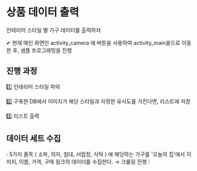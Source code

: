 # 상품 데이터 출력
인테리어 스타일 별 가구 데이터를 출력하자

✔ 현재 메인 화면인 activity_camera 에 버튼을 사용하여 activity_main을으로 이동한 후, 샘플 프로그래밍을 진행

##  진행 과정
1️⃣ 인테리어 스타일 파악

2️⃣ 구축한 DB에서 이미지가 해당 스타일과 지정한 유사도를 가진다면, 리스트에 저장

3️⃣ 리스트 출력

## 데이터 세트 수집
: 5가지 품목 ( 소파, 의자, 침대, 서랍장, 식탁 ) 에 해당하는 가구를 '오늘의 집'에서 이미지, 이름, 가격, 구매 링크의 데이터를 수집한다. → 크롤링 진행 ❕
